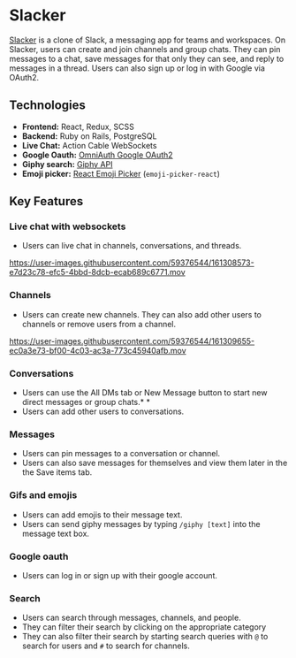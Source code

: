 # Slacker

[Slacker](https://cat-slacker.herokuapp.com) is a clone of Slack, a messaging app for teams and workspaces. On Slacker, users can create and join channels and group chats. They can pin messages to a chat, save messages for that only they can see, and reply to messages in a thread. Users can also sign up or log in with Google via OAuth2.

## Technologies
* **Frontend:** React, Redux, SCSS
* **Backend:** Ruby on Rails, PostgreSQL
* **Live Chat:** Action Cable WebSockets
* **Google Oauth:** [OmniAuth Google OAuth2](https://github.com/zquestz/omniauth-google-oauth2)
* **Giphy search:** [Giphy API](https://developers.giphy.com/docs/api)
* **Emoji picker:** [React Emoji Picker](https://github.com/ealush/emoji-picker-react) (`emoji-picker-react`)

## Key Features
### Live chat with websockets
* Users can live chat in channels, conversations, and threads. 

https://user-images.githubusercontent.com/59376544/161308573-e7d23c78-efc5-4bbd-8dcb-ecab689c6771.mov

### Channels 
* Users can create new channels. They can also add other users to channels or remove users from a channel.

https://user-images.githubusercontent.com/59376544/161309655-ec0a3e73-bf00-4c03-ac3a-773c45940afb.mov

### Conversations
* Users can use the All DMs tab or New Message button to start new direct messages or group chats.* *
* Users can add other users to conversations.

### Messages
* Users can pin messages to a conversation or channel. 
* Users can also save messages for themselves and view them later in the the Save items tab.

### Gifs and emojis
* Users can add emojis to their message text.
* Users can send giphy messages by typing `/giphy [text]` into the message text box.
 
### Google oauth
* Users can log in or sign up with their google account.

### Search
* Users can search through messages, channels, and people.
* They can filter their search by clicking on the appropriate category
* They can also filter their search by starting search queries with `@` to search for users and `#` to search for channels.
